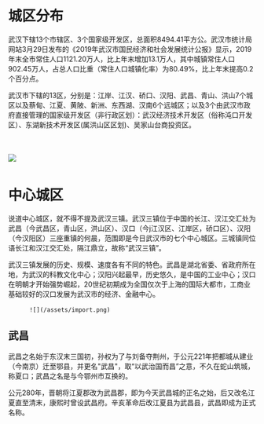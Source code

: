 # 城区分布

武汉下辖13个市辖区、3个国家级开发区，总面积8494.41平方公。武汉市统计局网站3月29日发布的《2019年武汉市国民经济和社会发展统计公报》显示，2019年末全市常住人口1121.20万人，比上年末增加13.1万人，其中城镇常住人口902.45万人，占总人口比重（常住人口城镇化率）为80.49%，比上年末提高0.2个百分点。

武汉市下辖的13区，分别是：江岸、江汉、硚口、汉阳、武昌、青山、洪山7个城区以及蔡甸、江夏、黄陂、新洲、东西湖、汉南6个远城区；以及3个由武汉市政府直接管理的国家级开发区（非行政区划）：武汉经济技术开发区（俗称沌口开发区）、东湖新技术开发区\(属洪山区区划\)、吴家山台商投资区。

# ![](/assets/武汉市地图政区版.jpg)

# 中心城区

说道中心城区，就不得不提及武汉三镇。武汉三镇位于中国的长江、汉江交汇处为武昌（今武昌区，青山区，洪山区）、汉口（今j江汉区、江岸区，硚口区）、汉阳（今汉阳区）三座重镇的何晨，范围即是今日武汉市的七个中心城区。三城镇同位语长江和汉江交汇处，隔江鼎立，故称“武汉三镇”。

武汉三镇发展的历史、规模、速度各有不同的特色。武昌是湖北省委、省政府所在地，为武汉的科教文化中心；汉阳兴起最早，历史悠久，是中国的工业中心；汉口在明朝才开始强势崛起，20世纪初期成为全国仅次于上海的国际大都市，工商业基础较好的汉口发展为武汉市的经济、金融中心。



          ![](/assets/import.png)



## 武昌

武昌之名始于东汉末三国初，孙权为了与刘备夺荆州，于公元221年把都城从建业（今南京）迁至鄂县，并更名"武昌"，取“以武治国而昌”之意，不久在蛇山筑城，称夏口；武昌之名是与今鄂州市互换的。

公元280年，晋朝将江夏郡改为武昌郡，即为今天武昌城的正名之始，后又改名江夏直至清末，康熙时曾设武昌府。辛亥革命后改江夏县为武昌县，武昌即成为正式名称。

